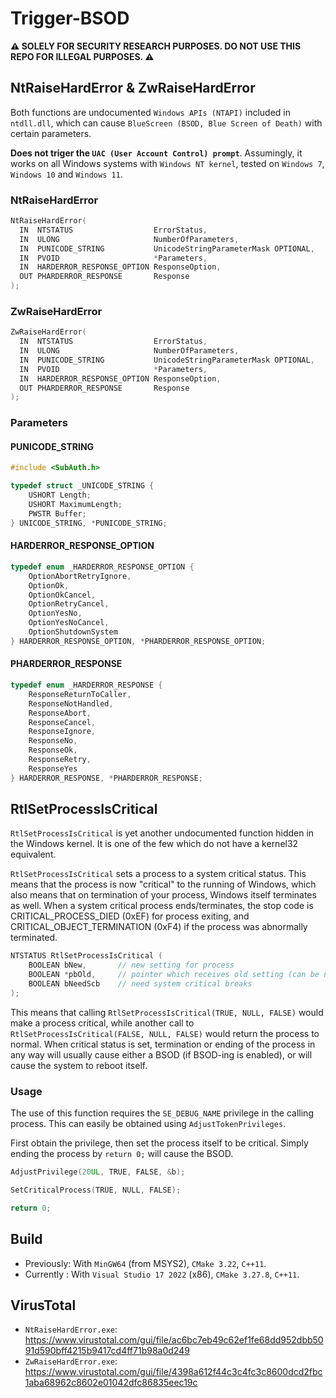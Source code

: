 # Trigger-BSOD

**:warning: SOLELY FOR SECURITY RESEARCH PURPOSES. DO NOT USE THIS REPO FOR ILLEGAL PURPOSES. :warning:**

## NtRaiseHardError & ZwRaiseHardError

Both functions are undocumented `Windows APIs (NTAPI)` included in `ntdll.dll`, which can cause `BlueScreen (BSOD, Blue Screen of Death)` with certain parameters.

**Does not triger the `UAC (User Account Control) prompt`**. Assumingly, it works on all Windows systems with `Windows NT kernel`, tested on `Windows 7`, `Windows 10` and `Windows 11`. 

### NtRaiseHardError

```C++
NtRaiseHardError(
  IN  NTSTATUS                  ErrorStatus,
  IN  ULONG                     NumberOfParameters,
  IN  PUNICODE_STRING           UnicodeStringParameterMask OPTIONAL,
  IN  PVOID                     *Parameters,
  IN  HARDERROR_RESPONSE_OPTION ResponseOption,
  OUT PHARDERROR_RESPONSE       Response
);
```

### ZwRaiseHardError

```C++
ZwRaiseHardError(
  IN  NTSTATUS                  ErrorStatus,
  IN  ULONG                     NumberOfParameters,
  IN  PUNICODE_STRING           UnicodeStringParameterMask OPTIONAL,
  IN  PVOID                     *Parameters,
  IN  HARDERROR_RESPONSE_OPTION ResponseOption,
  OUT PHARDERROR_RESPONSE       Response
);
```

### Parameters

#### PUNICODE_STRING

```C++
#include <SubAuth.h>
```

```C++
typedef struct _UNICODE_STRING {
	USHORT Length;
	USHORT MaximumLength;
	PWSTR Buffer;
} UNICODE_STRING, *PUNICODE_STRING;
```

#### HARDERROR_RESPONSE_OPTION

```C++
typedef enum _HARDERROR_RESPONSE_OPTION {
	OptionAbortRetryIgnore,
	OptionOk,
	OptionOkCancel,
	OptionRetryCancel,
	OptionYesNo,
	OptionYesNoCancel,
	OptionShutdownSystem
} HARDERROR_RESPONSE_OPTION, *PHARDERROR_RESPONSE_OPTION;
```

#### PHARDERROR_RESPONSE

```C++
typedef enum _HARDERROR_RESPONSE {
	ResponseReturnToCaller,
	ResponseNotHandled,
	ResponseAbort,
	ResponseCancel,
	ResponseIgnore,
	ResponseNo,
	ResponseOk,
	ResponseRetry,
	ResponseYes
} HARDERROR_RESPONSE, *PHARDERROR_RESPONSE;
```

## RtlSetProcessIsCritical

`RtlSetProcessIsCritical` is yet another undocumented function hidden in the Windows kernel. It is one of the few which do not have a kernel32 equivalent.

`RtlSetProcessIsCritical` sets a process to a system critical status. This means that the process is now "critical" to the running of Windows, which also means that on termination of your process, Windows itself terminates as well. When a system critical process ends/terminates, the stop code is CRITICAL_PROCESS_DIED (0xEF) for process exiting, and CRITICAL_OBJECT_TERMINATION (0xF4) if the process was abnormally terminated.

```C++
NTSTATUS RtlSetProcessIsCritical (
    BOOLEAN bNew,    	// new setting for process
    BOOLEAN *pbOld,    	// pointer which receives old setting (can be null)
    BOOLEAN bNeedScb    // need system critical breaks
);
```

This means that calling `RtlSetProcessIsCritical(TRUE, NULL, FALSE)` would make a process critical, while another call to `RtlSetProcessIsCritical(FALSE, NULL, FALSE)` would return the process to normal. When critical status is set, termination or ending of the process in any way will usually cause either a BSOD (if BSOD-ing is enabled), or will cause the system to reboot itself.

### Usage

The use of this function requires the `SE_DEBUG_NAME` privilege in the calling process. This can easily be obtained using `AdjustTokenPrivileges`.

First obtain the privilege, then set the process itself to be critical. Simply ending the process by `return 0;` will cause the BSOD.

```C++
AdjustPrivilege(20UL, TRUE, FALSE, &b);

SetCriticalProcess(TRUE, NULL, FALSE);

return 0;
```

## Build

- Previously: With `MinGW64` (from MSYS2), `CMake 3.22`, `C++11`.
- Currently : With `Visual Studio 17 2022` (x86), `CMake 3.27.8`, `C++11`.

## VirusTotal
- `NtRaiseHardError.exe`: https://www.virustotal.com/gui/file/ac6bc7eb49c62ef1fe68dd952dbb5091d590bff4215b9417cd4ff71b98a0d249
- `ZwRaiseHardError.exe`: https://www.virustotal.com/gui/file/4398a612f44c3c4fc3c8600dcd2fbc1aba68962c8602e01042dfc86835eec19c

